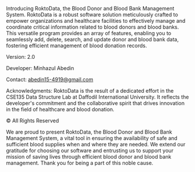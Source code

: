 Introducing RoktoData, the Blood Donor and Blood Bank Management System. RoktoData is a robust software solution meticulously crafted to empower organizations and healthcare facilities to effectively manage and coordinate critical information related to blood donors and blood banks. This versatile program provides an array of features, enabling you to seamlessly add, delete, search, and update donor and blood bank data, fostering efficient management of blood donation records.

Version: 2.0

Developer: Minhazul Abedin

Contact: abedin15-4919@gmail.com

Acknowledgments: RoktoData is the result of a dedicated effort in the CSE135 Data Structure Lab at Daffodil International University. It reflects the developer's commitment and the collaborative spirit that drives innovation in the field of healthcare and blood donation.

© All Rights Reserved

We are proud to present RoktoData, the Blood Donor and Blood Bank Management System, a vital tool in ensuring the availability of safe and sufficient blood supplies when and where they are needed. We extend our gratitude for choosing our software and entrusting us to support your mission of saving lives through efficient blood donor and blood bank management. Thank you for being a part of this noble cause.
